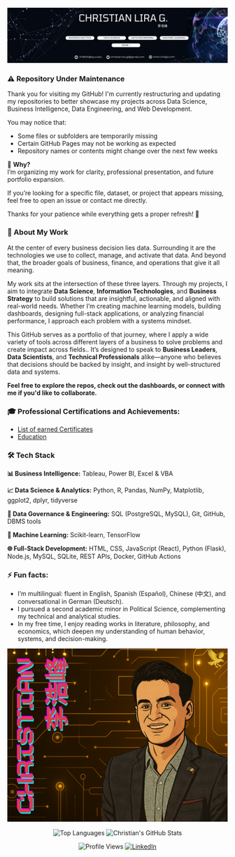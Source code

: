 
<p align="center">
  <img src="LinkedIn Banner.png" alt="LinkedIn Banner Banner" width="1600" />
</p>



<h3>⚠️ Repository Under Maintenance</h3>

Thank you for visiting my GitHub! I'm currently restructuring and updating my repositories to better showcase my projects across Data Science, Business Intelligence, Data Engineering, and Web Development.

You may notice that:
- Some files or subfolders are temporarily missing  
- Certain GitHub Pages may not be working as expected  
- Repository names or contents might change over the next few weeks  

🎯 **Why?**  
I’m organizing my work for clarity, professional presentation, and future portfolio expansion.

If you’re looking for a specific file, dataset, or project that appears missing, feel free to open an issue or contact me directly.

Thanks for your patience while everything gets a proper refresh! 🙌


<h3>🧠 About My Work</h3>

At the center of every business decision lies data. Surrounding it are the technologies we use to collect, manage, and activate that data. And beyond that, the broader goals of business, finance, and operations that give it all meaning.

My work sits at the intersection of these three layers. Through my projects, I aim to integrate **Data Science**, **Information Technologies**, and **Business Strategy** to build solutions that are insightful, actionable, and aligned with real-world needs. Whether I’m creating machine learning models, building dashboards, designing full-stack applications, or analyzing financial performance, I approach each problem with a systems mindset.

This GitHub serves as a portfolio of that journey, where I apply a wide variety of tools across different layers of a business to solve problems and create impact across fields.. It’s designed to speak to **Business Leaders**, **Data Scientists**, and **Technical Professionals** alike—anyone who believes that decisions should be backed by insight, and insight by well-structured data and systems.

**Feel free to explore the repos, check out the dashboards, or connect with me if you'd like to collaborate.**

<h3>🎓 Professional Certifications and Achievements:</h3>
<ul>
   <li><a href="https://www.linkedin.com/in/christianlg/details/certifications" target="_blank" rel="noopener noreferrer"> List of earned Certificates </a></li>
   <li><a href="https://www.linkedin.com/in/christianlg/details/education" target="_blank" rel="noopener noreferrer"> Education </a></li>
</ul>

<h3>🛠️ Tech Stack</h3>

<p><strong>📊 Business Intelligence:</strong> Tableau, Power BI, Excel & VBA</p>

<p><strong>📈 Data Science & Analytics:</strong> Python, R, Pandas, NumPy, Matplotlib, ggplot2, dplyr, tidyverse</p>

<p><strong>🔐 Data Governance & Engineering:</strong> SQL (PostgreSQL, MySQL), Git, GitHub, DBMS tools</p>

<p><strong>🤖 Machine Learning:</strong> Scikit-learn, TensorFlow </p>

<p><strong>🌐 Full-Stack Development:</strong> HTML, CSS, JavaScript (React), Python (Flask), Node.js, MySQL, SQLite, REST APIs, Docker, GitHub Actions</p>

<h3>⚡ Fun facts:</h3>
<ul>
  <li>I’m multilingual: fluent in English, Spanish (Español), Chinese (中文), and conversational in German (Deutsch).</li>
  <li>I pursued a second academic minor in Political Science, complementing my technical and analytical studies.</li>
  <li>In my free time, I enjoy reading works in literature, philosophy, and economics, which deepen my understanding of human behavior, systems, and decision-making.</li>
</ul>



<p align="center">
  <img src="李浩峰.png" alt="Christian Lira Banner" width="600" />
</p>

<p align="center">
  <img src="https://github-readme-stats.vercel.app/api/top-langs/?username=ChristianLG2&layout=compact&title_color=FFD700&text_color=ffffff&bg_color=000000&border_color=FFD700" alt="Top Languages" />
   <img src="https://github-readme-stats.vercel.app/api?username=ChristianLG2&show_icons=true&title_color=FFD700&icon_color=FFD700&text_color=ffffff&bg_color=000000&hide_border=true" alt="Christian's GitHub Stats" />
</p>

<p align="center">
  <img src="https://komarev.com/ghpvc/?username=ChristianLG2&color=FFD700" alt="Profile Views" height="30" />
  <a href="https://www.linkedin.com/in/christianlg/">
    <img src="https://img.shields.io/badge/LinkedIn-%23FFD700?style=for-the-badge&logo=linkedin&logoColor=white" alt="LinkedIn" />
  </a>
</p>


<!--
**ChristianLG2/ChristianLG2** is a ✨ _special_ ✨ repository because its `README.md` (this file) appears on your GitHub profile.

Here are some ideas to get you started:

- 🔭 I’m currently working on ...
- 🌱 I’m currently learning ...
- 👯 I’m looking to collaborate on ...
- 🤔 I’m looking for help with ...
- 💬 Ask me about ...
- 📫 How to reach me: ...
- 😄 Pronouns: ...
- ⚡ Fun fact: ...
-->
